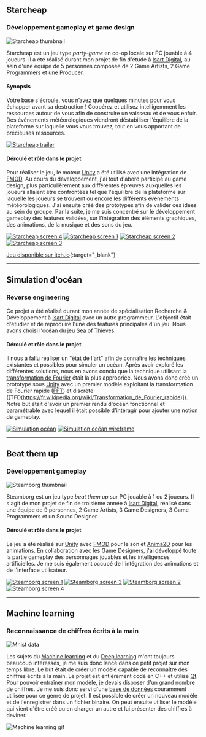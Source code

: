 ## Starcheap
### Développement gameplay et game design

![Starcheap thumbnail](assets/images/Starcheap_Cover.jpg)

Starcheap est un jeu type *party-game* en co-op locale sur PC jouable à 4 joueurs.
Il a été réalisé durant mon projet de fin d'étude à [Isart Digital](https://www.isart.fr/), au sein d'une équipe de 5 personnes composée de 2 Game Artists, 2 Game Programmers et une Producer.

#### Synopsis
Votre base s'écroule, vous n’avez que quelques minutes pour vous échapper avant sa destruction !
Coopérez et utilisez intelligemment les ressources autour de vous afin de construire un vaisseau et de vous enfuir.
Des événements météorologiques viendront déstabiliser l’équilibre de la plateforme sur laquelle vous vous trouvez, tout en vous apportant de précieuses ressources.

[![Starcheap trailer](assets/images/Starcheap_Thumbnail.png)](assets/videos/StarcheapTrailer.mp4)

#### Déroulé et rôle dans le projet
Pour réaliser le jeu, le moteur [Unity](https://unity.com/) a été utilisé avec une intégration de [FMOD](https://www.fmod.com/).
Au cours du développement, j'ai tout d'abord participé au game design, plus particulièrement aux différentes épreuves auxquelles les joueurs allaient être confrontées tel que l'équilibre de la plateforme sur laquelle les joueurs se trouvent ou encore les différents événements météorologiques. J'ai ensuite créé des prototypes afin de valider ces idées au sein du groupe.
Par la suite, je me suis concentré sur le développement gameplay des features validées, sur l'intégration des éléments graphiques, des animations, de la musique et des sons du jeu.

[![Starcheap screen 4](assets/images/Screen4Starcheap.png)](assets/images/Screen4StarcheapLarge.png) [![Starcheap screen 1](assets/images/Screen1Starcheap.png)](assets/images/Screen1StarcheapLarge.png) [![Starcheap screen 2](assets/images/Screen2Starcheap.png)](assets/images/Screen2StarcheapLarge.png) [![Starcheap screen 3](assets/images/Screen3Starcheap.png)](assets/images/Screen3StarcheapLarge.png)

[Jeu disponible sur itch.io](https://isart-digital.itch.io/starcheap){:target="_blank"}

* * *

## Simulation d'océan
### Reverse engineering

Ce projet a été réalisé durant mon année de spécialisation Recherche & Développement à [Isart Digital](https://www.isart.fr/) avec un autre programmeur.
L'objectif était d'étudier et de reproduire l'une des features principales d'un jeu.
Nous avons choisi l'océan du jeu [Sea of Thieves](https://www.seaofthieves.com/fr).

#### Déroulé et rôle dans le projet
Il nous a fallu réaliser un "état de l'art" afin de connaître les techniques existantes et possibles pour simuler un océan.
Après avoir exploré les différentes solutions, nous en avons conclu que la technique utilisant la [transformation de Fourier](https://fr.wikipedia.org/wiki/Transformation_de_Fourier) était la plus appropriée.
Nous avons donc créé un prototype sous [Unity](https://unity.com/) avec un premier modèle exploitant la transformation de Fourier rapide ([FFT](https://fr.wikipedia.org/wiki/Transformation_de_Fourier_rapide)) et discrète ([TFD(https://fr.wikipedia.org/wiki/Transformation_de_Fourier_rapide)]).
Notre but était d'avoir un premier rendu d'océan fonctionnel et paramétrable avec lequel il était possible d'intéragir pour ajouter une notion de gameplay.

[![Simulation océan](assets/images/OceanSimulation_Thumbnail.jpg)](assets/videos/OceanSimulation.mp4) [![Simulation océan wireframe](assets/images/OceanSimulationWireframe_Thumbnail.jpg)](assets/videos/OceanSimulationWireframe.mp4)

* * *

## Beat them up
### Développement gameplay

![Steamborg thumbnail](assets/images/Steamborg_Cover.JPG)

Steamborg est un jeu type *beat them up* sur PC jouable à 1 ou 2 joueurs.
Il s'agit de mon projet de fin de troisième année à [Isart Digital](https://www.isart.fr/), réalisé dans une équipe de 9 personnes, 2 Game Artists, 3 Game Designers, 3 Game Programmers et un Sound Designer.

#### Déroulé et rôle dans le projet
Le jeu a été réalisé sur [Unity](https://unity.com/) avec [FMOD](https://www.fmod.com/) pour le son et [Anima2D](https://assetstore.unity.com/packages/essentials/unity-anima2d-79840) pour les animations.
En collaboration avec les Game Designers, j'ai développé toute la partie gameplay des personnages jouables et les intelligences artificielles. Je me suis également occupé de l'intégration des animations et de l'interface utilisateur.

[![Steamborg screen 1](assets/images/Screen1Steamborg.png)](assets/images/Screen1SteamborgLarge.png) [![Steamborg screen 3](assets/images/Screen3Steamborg.png)](assets/images/Screen3SteamborgLarge.png) [![Steamborg screen 2](assets/images/Screen2Steamborg.png)](assets/images/Screen2SteamborgLarge.png) [![Steamborg screen 4](assets/images/Screen4Steamborg.png)](assets/images/Screen4SteamborgLarge.png)

* * *

## Machine learning
### Reconnaissance de chiffres écrits à la main

![Mnist data](assets/images/mnist.jpeg)

Les sujets du [Machine learning](https://fr.wikipedia.org/wiki/Apprentissage_automatique) et du [Deep learning](https://fr.wikipedia.org/wiki/Apprentissage_profond) m'ont toujours beaucoup intéressés, je me suis donc lancé dans ce petit projet sur mon temps libre. Le but était de créer un modèle capable de reconnaître des chiffres écrits à la main. Le projet est entièrement codé en C++ et utilise [Qt](https://www.qt.io/).
Pour pouvoir entraîner mon modèle, je devais disposer d'un grand nombre de chiffres. Je me suis donc servi d'une [base de données](http://yann.lecun.com/exdb/mnist/) couramment utilisée pour ce genre de projet.
Il est possible de créer un nouveau modèle et de l'enregistrer dans un fichier binaire. On peut ensuite utiliser le modèle qui vient d'être créé ou en charger un autre et lui présenter des chiffres à deviner.

![Machine learning gif](assets/gifs/Mia.gif)
